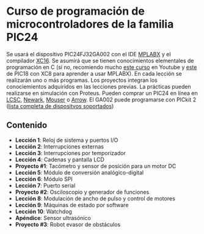 # Curso de programación de microcontroladores de la familia PIC24
Se usará el dispositivo PIC24FJ32GA002 con el IDE [MPLABX](https://www.microchip.com/mplab/mplab-x-ide) y el compilador [XC16](https://www.microchip.com/mplab/compilers). Se asumirá que se tienen conocimientos elementales de programación en C (si no, recomiendo mucho [este curso](https://www.youtube.com/playlist?list=PLn9-gi1mj5U7BjN4O-6QkbdtUpXcrF24_) en Youtube y [este](https://www.youtube.com/watch?v=aUVQFtbSf-o&list=PL30JuOneaGsk2pllg0RL9DpVJ1xL3AZ9Q) de PIC18 con XC8 para aprender a usar MPLABX). En cada lección se realizarán uno o más programas. Los proyectos integran los conociemientos adquiridos en las lecciones previas. La prácticas pueden realizarse en simulación con Proteus. Pueden comprar un PIC24 en línea en [LCSC](https://lcsc.com/), [Newark](https://mexico.newark.com/), [Mouser](https://www.mouser.mx/) o [Arrow](https://www.arrow.com/es-mx). El GA002 puede programarse con PICkit 2 ([lista completa de dispositvos soportados](http://ww1.microchip.com/downloads/en/devicedoc/pickit%202%20readme%20v2-61-00%20(a).txt))
## Contenido
* **Lección 1**: Reloj de sistema y puertos I/O
* **Lección 2**: Interrupciones externas
* **Lección 3**: Interrupciones por temporizador
* **Lección 4**: Cadenas y pantalla LCD
* **Proyecto #1**: Tacómetro y sensor de posición para un motor DC
* **Lección 5**: Módulo de conversión analógico-digital
* **Lección 6**: Módulo SPI 
* **Lección 7**: Puerto serial
* **Proyecto #2**: Osciloscopio y generador de funciones
* **Lección 8**: Modulación de ancho de pulso y control de motores
* **Lección 9**: Máquinas de estado por software
* **Lección 10**: Watchdog
* **Apéndice**: Sensor ultrasónico
* **Proyecto #3**: Robot evasor de obstáculos 

